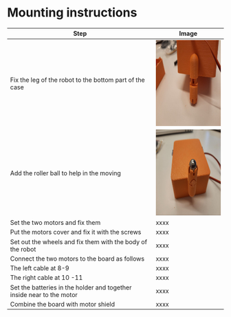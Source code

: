 # Mounting instructions
| Step | Image |
| --- | --- |
| Fix the leg of the robot to the bottom part of the case  | <img src="/doc/pictures/image9.jpg" width="200" height="200">   |
| Add the roller ball to help in the moving | <img src="/doc/pictures/image13.jpg" width="200" height="200"> | 
| Set the two motors and fix them  |xxxx | 
| Put the motors cover and fix it with the screws   |xxxx | 
| Set out the wheels and fix them with the body of the robot   |xxxx | 
| Connect the two motors to the board as follows  |xxxx | 
| The left cable at 8-9  |xxxx | 
| The right cable at 10 -11  |xxxx | 
|  Set the batteries in the holder and together inside near to the motor   |xxxx | 
| Combine the board with motor shield   |xxxx | 
